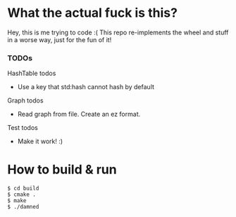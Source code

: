 # What the actual fuck is this?

Hey, this is me trying to code :( This repo re-implements the wheel and stuff in a worse way, just for the fun of it!

### TODOs

HashTable todos

* Use a key that std:hash cannot hash by default

Graph todos

* Read graph from file. Create an ez format.

Test todos

* Make it work! :)

# How to build & run

```
$ cd build
$ cmake .
$ make
$ ./damned
```